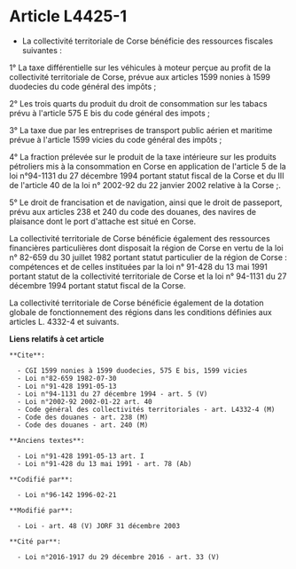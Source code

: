# Article L4425-1

- La collectivité territoriale de Corse bénéficie des ressources fiscales suivantes :

1° La taxe différentielle sur les véhicules à moteur perçue au profit de la collectivité territoriale de Corse, prévue aux
articles 1599 nonies à 1599 duodecies du code général des impôts ;

2° Les trois quarts du produit du droit de consommation sur les tabacs prévu à l'article 575 E bis du code général des
impots ;

3° La taxe due par les entreprises de transport public aérien et maritime prévue à l'article 1599 vicies du code général des
impôts ;

4° La fraction prélevée sur le produit de la taxe intérieure sur les produits pétroliers mis à la consommation en Corse en
application de l'article 5 de la loi n°94-1131 du 27 décembre 1994 portant statut fiscal de la Corse et du III de l'article
40 de la loi n° 2002-92 du 22 janvier 2002 relative à la Corse ;.

5° Le droit de francisation et de navigation, ainsi que le droit de passeport, prévu aux articles 238 et 240 du code des
douanes, des navires de plaisance dont le port d'attache est situé en Corse.

La collectivité territoriale de Corse bénéficie également des ressources financières particulières dont disposait la région
de Corse en vertu de la loi n° 82-659 du 30 juillet 1982 portant statut particulier de la région de Corse : compétences et de
celles instituées par la loi n° 91-428 du 13 mai 1991 portant statut de la collectivité territoriale de Corse et la loi n°
94-1131 du 27 décembre 1994 portant statut fiscal de la Corse.

La collectivité territoriale de Corse bénéficie également de la dotation globale de fonctionnement des régions dans les
conditions définies aux articles L. 4332-4 et suivants.

**Liens relatifs à cet article**

	**Cite**:

	  - CGI 1599 nonies à 1599 duodecies, 575 E bis, 1599 vicies
	  - Loi n°82-659 1982-07-30
	  - Loi n°91-428 1991-05-13
	  - Loi n°94-1131 du 27 décembre 1994 - art. 5 (V)
	  - Loi n°2002-92 2002-01-22 art. 40
	  - Code général des collectivités territoriales - art. L4332-4 (M)
	  - Code des douanes - art. 238 (M)
	  - Code des douanes - art. 240 (M)

	**Anciens textes**:

	  - Loi n°91-428 1991-05-13 art. I
	  - Loi n°91-428 du 13 mai 1991 - art. 78 (Ab)

	**Codifié par**:

	  - Loi n°96-142 1996-02-21

	**Modifié par**:

	  - Loi - art. 48 (V) JORF 31 décembre 2003

	**Cité par**:

	  - Loi n°2016-1917 du 29 décembre 2016 - art. 33 (V)
